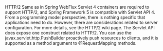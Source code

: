 HTTP/2
Same as in Spring WebFlux
Servlet 4 containers are required to support HTTP/2, and Spring Framework 5 is compatible with Servlet API 4. From a programming model perspective, there is nothing specific that applications need to do. However, there are considerations related to server configuration. For more details, see the HTTP/2 wiki page.
The Servlet API does expose one construct related to HTTP/2. You can use the javax.servlet.http.PushBuilder proactively push resources to clients, and it is supported as a method argument to @RequestMapping methods.